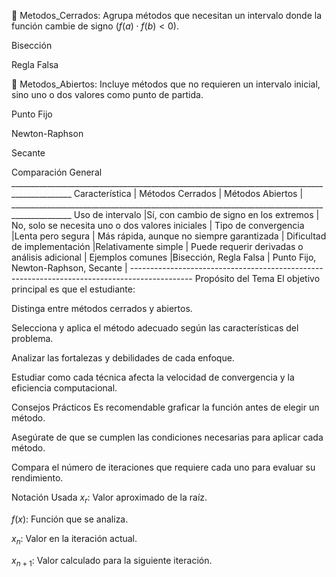 📁 Metodos_Cerrados: Agrupa métodos que necesitan un intervalo donde la función cambie de signo ($f(a) \cdot f(b) < 0$).

Bisección

Regla Falsa

📁 Metodos_Abiertos: Incluye métodos que no requieren un intervalo inicial, sino uno o dos valores como punto de partida.

Punto Fijo

Newton-Raphson

Secante

Comparación General           _____________________________________________________________________________________________
Característica	              | Métodos Cerrados                       | Métodos Abiertos                                 |
                              _____________________________________________________________________________________________
Uso de intervalo              |Sí, con cambio de signo en los extremos | No, solo se necesita uno o dos valores iniciales |
Tipo de convergencia	        |Lenta pero segura	                     | Más rápida, aunque no siempre garantizada        |
Dificultad de implementación	|Relativamente simple	                   | Puede requerir derivadas o análisis adicional    |
Ejemplos comunes            	|Bisección, Regla Falsa	                 | Punto Fijo, Newton-Raphson, Secante              |
                              ---------------------------------------------------------------------------------------------
Propósito del Tema
El objetivo principal es que el estudiante:

Distinga entre métodos cerrados y abiertos.

Selecciona y aplica el método adecuado según las características del problema.

Analizar las fortalezas y debilidades de cada enfoque.

Estudiar como cada técnica afecta la velocidad de convergencia y la eficiencia computacional.

Consejos Prácticos
Es recomendable graficar la función antes de elegir un método.

Asegúrate de que se cumplen las condiciones necesarias para aplicar cada método.

Compara el número de iteraciones que requiere cada uno para evaluar su rendimiento.

Notación Usada
$x_r$: Valor aproximado de la raíz.

$f(x)$: Función que se analiza.

$x_n$: Valor en la iteración actual.

$x_{n+1}$: Valor calculado para la siguiente iteración.


